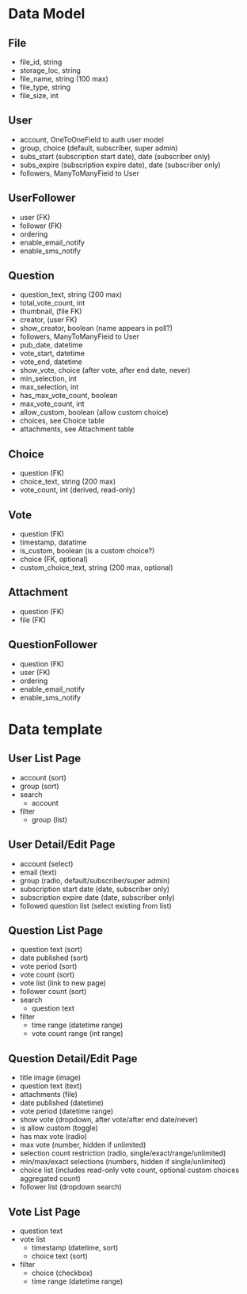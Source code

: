 # Data Model

## File

- file_id, string
- storage_loc, string
- file_name, string (100 max)
- file_type, string
- file_size, int

## User

- account, OneToOneField to auth user model
- group, choice (default, subscriber, super admin)
- subs_start (subscription start date), date (subscriber only)
- subs_expire (subscription expire date), date (subscriber only)
- followers, ManyToManyFieid to User

## UserFollower

- user (FK)
- follower (FK)
- ordering
- enable_email_notify
- enable_sms_notify

## Question

- question_text, string (200 max)
- total_vote_count, int
- thumbnail, (file FK)
- creator, (user FK)
- show_creator, boolean (name appears in poll?)
- followers, ManyToManyFieid to User
- pub_date, datetime
- vote_start, datetime
- vote_end, datetime
- show_vote, choice (after vote, after end date, never)
- min_selection, int
- max_selection, int
- has_max_vote_count, boolean
- max_vote_count, int
- allow_custom, boolean (allow custom choice)
- choices, see Choice table
- attachments, see Attachment table

## Choice

- question (FK)
- choice_text, string (200 max)
- vote_count, int (derived, read-only)

## Vote

- question (FK)
- timestamp, datatime
- is_custom, boolean (is a custom choice?)
- choice (FK, optional)
- custom_choice_text, string (200 max, optional)

## Attachment

- question (FK)
- file (FK)

## QuestionFollower

- question (FK)
- user (FK)
- ordering
- enable_email_notify
- enable_sms_notify


# Data template

## User List Page

- account (sort)
- group (sort)
- search
    - account
- filter
    - group (list)

## User Detail/Edit Page

- account (select)
- email (text)
- group (radio, default/subscriber/super admin)
- subscription start date (date, subscriber only)
- subscription expire date (date, subscriber only)
- followed question list (select existing from list)

## Question List Page

- question text (sort)
- date published (sort)
- vote period (sort)
- vote count (sort)
- vote list (link to new page)
- follower count (sort)
- search
    - question text
- filter
    - time range (datetime range)
    - vote count range (int range)

## Question Detail/Edit Page

- title image (image)
- question text (text)
- attachments (file)
- date published (datetime)
- vote period (datetime range)
- show vote (dropdown, after vote/after end date/never)
- is allow custom (toggle)
- has max vote (radio)
- max vote (number, hidden if unlimited)
- selection count restriction (radio, single/exact/range/unlimited)
- min/max/exact selections (numbers, hidden if single/unlimited)
- choice list (includes read-only vote count, optional custom choices aggregated count)
- follower list (dropdown search)

## Vote List Page

- question text
- vote list
    - timestamp (datetime, sort)
    - choice text (sort)
- filter
    - choice (checkbox)
    - time range (datetime range)
